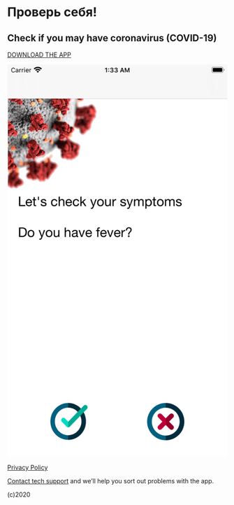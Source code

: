 # Проверь себя!
## Check if you may have coronavirus (COVID-19)

[DOWNLOAD THE APP](https://tiny.app.link/DdkyYUTbZ4)

![App](https://raw.githubusercontent.com/iOS-AppsteR/SARS-CoV-2/master/pic1.png)

[Privacy Policy](https://drive.google.com/open?id=11Qg0tLZW54QHPMJeco8SlBtsShPYl-WqpbUcV7Qem2E)

     


 [Contact tech support](mailto:ios.appster7@gmail.com) and we’ll help you sort out problems with the app.
 
 (c)2020
